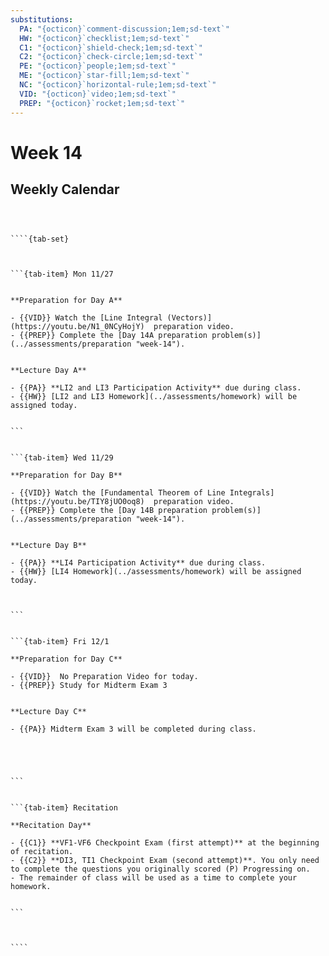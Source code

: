 ```yaml
---
substitutions:
  PA: "{octicon}`comment-discussion;1em;sd-text`"
  HW: "{octicon}`checklist;1em;sd-text`"
  C1: "{octicon}`shield-check;1em;sd-text`"
  C2: "{octicon}`check-circle;1em;sd-text`"
  PE: "{octicon}`people;1em;sd-text`"
  ME: "{octicon}`star-fill;1em;sd-text`"
  NC: "{octicon}`horizontal-rule;1em;sd-text`"
  VID: "{octicon}`video;1em;sd-text`"
  PREP: "{octicon}`rocket;1em;sd-text`"
---
```


Week 14
============================

## Weekly Calendar


`````{card}



````{tab-set}



```{tab-item} Mon 11/27


**Preparation for Day A**

- {{VID}} Watch the [Line Integral (Vectors)](https://youtu.be/N1_0NCyHojY)  preparation video. 
- {{PREP}} Complete the [Day 14A preparation problem(s)](../assessments/preparation "week-14").


**Lecture Day A**

- {{PA}} **LI2 and LI3 Participation Activity** due during class.
- {{HW}} [LI2 and LI3 Homework](../assessments/homework) will be assigned today.


```


```{tab-item} Wed 11/29

**Preparation for Day B**

- {{VID}} Watch the [Fundamental Theorem of Line Integrals](https://youtu.be/TIY8jUO0oq8)  preparation video. 
- {{PREP}} Complete the [Day 14B preparation problem(s)](../assessments/preparation "week-14").


**Lecture Day B**

- {{PA}} **LI4 Participation Activity** due during class.
- {{HW}} [LI4 Homework](../assessments/homework) will be assigned today.



```


```{tab-item} Fri 12/1

**Preparation for Day C**

- {{VID}}  No Preparation Video for today.   
- {{PREP}} Study for Midterm Exam 3


**Lecture Day C**

- {{PA}} Midterm Exam 3 will be completed during class.





```


```{tab-item} Recitation

**Recitation Day** 

- {{C1}} **VF1-VF6 Checkpoint Exam (first attempt)** at the beginning of recitation.
- {{C2}} **DI3, TI1 Checkpoint Exam (second attempt)**. You only need to complete the questions you originally scored (P) Progressing on.
- The remainder of class will be used as a time to complete your homework.


```



````

`````









